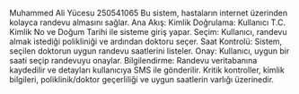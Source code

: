 Muhammed Ali Yücesu 
250541065
Bu sistem, hastaların internet üzerinden kolayca randevu almasını sağlar.
Ana Akış:
Kimlik Doğrulama: Kullanıcı T.C. Kimlik No ve Doğum Tarihi ile sisteme giriş yapar.
Seçim: Kullanıcı, randevu almak istediği polikliniği ve ardından doktoru seçer.
Saat Kontrolü: Sistem, seçilen doktorun uygun randevu saatlerini listeler.
Onay: Kullanıcı, uygun bir saati seçip randevuyu onaylar.
Bilgilendirme: Randevu veritabanına kaydedilir ve detayları kullanıcıya SMS ile gönderilir.
Kritik kontroller, kimlik bilgileri, poliklinik/doktor geçerliliği ve uygun saatlerin varlığı üzerinedir.
